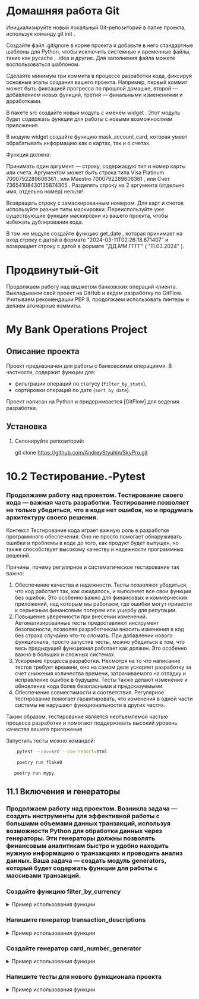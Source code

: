 # Домашняя работа Git
Инициализируйте новый локальный Git-репозиторий в папке проекта, используя команду git init .

Создайте файл .gitignore в корне проекта и добавьте в него стандартные шаблоны для Python, чтобы исключить системные и временные файлы, такие как pycache , .idea и другие. Для заполнения файла можете воспользоваться шаблоном.

Сделайте минимум три коммита в процессе разработки кода, фиксируя основные этапы создания вашего проекта. Например, первый коммит может быть фиксацией прогресса по прошлой домашке, второй — добавлением новых функций, третий — финальными изменениями и доработками.

В пакете src создайте новый модуль с именем widget . Этот модуль будет содержать функции для работы с новыми возможностями приложения.

В модуле widget создайте функцию mask_account_card, которая умеет обрабатывать информацию как о картах, так и о счетах.

Функция должна:

Принимать один аргумент — строку, содержащую тип и номер карты или счета. Аргументом может быть строка типа Visa Platinum 7000792289606361 , или Maestro 7000792289606361 , или Счет 73654108430135874305 . Разделять строку на 2 аргумента (отдельно имя, отдельно номер) нельзя!

Возвращать строку с замаскированным номером. Для карт и счетов используйте разные типы маскировки. Переиспользуйте уже существующие функции маскировки из вашего проекта, чтобы избежать дублирования кода.

В том же модуле создайте функцию get_date , которая принимает на вход строку с датой в формате "2024-03-11T02:26:18.671407" и возвращает строку с датой в формате "ДД.ММ.ГГГГ" ( "11.03.2024" ).

# Продвинутый-Git
Продолжаем работу над виджетом банковских операций клиента. Выкладываем свой проект на GitHub и ведем разработку по GitFlow. 
Учитываем рекомендации PEP 8, продолжаем использовать линтеры и делаем атомарные коммиты.

# My Bank Operations Project

## Описание проекта
Проект предназначен для работы с банковскими операциями. 
В частности, содержит функции для:
- фильтрации операций по статусу (`filter_by_state`),
- сортировки операций по дате (`sort_by_date`).

Проект написан на Python и придерживается [GitFlow] для ведения разработки.

## Установка
1. Склонируйте репозиторий:
   
   git clone https://github.com/AndreyStyuhin/SkyPro.git
   
# 10.2 Тестирование.-Pytest
### Продолжаем работу над проектом. Тестирование своего кода — важная часть разработки. Тестирование позволяет не только убедиться, что в коде нет ошибок, но и продумать архитектуру своего решения.
Контекст
Тестирование кода играет важную роль в разработке программного обеспечения. Оно не просто помогает обнаруживать ошибки и проблемы в коде до того, как продукт будет выпущен, но также способствует высокому качеству и надежности программных решений.

Причины, почему регулярное и систематическое тестирование так важно:

1. Обеспечение качества и надежности. Тесты позволяют убедиться, что код работает так, как ожидалось, и выполняет все свои функции без ошибок. Это особенно важно для финансовых и коммерческих приложений, над которым мы работаем, где ошибки могут привести к серьезным финансовым потерям или ущербу для репутации.
2. Повышение уверенности при внесении изменений. Автоматизированные тесты предоставляют инструмент безопасности, позволяя разработчикам вносить изменения в код без страха случайно что-то сломать. При добавлении нового функционала, просто запустив тесты, можно убедиться в том, что весь предыдущий функционал работает как должен. Это особенно важно в больших и сложных системах.
3. Ускорение процесса разработки. Несмотря на то что написание тестов требует времени, оно на самом деле ускоряет разработку за счет снижения количества времени, затрачиваемого на отладку и исправление ошибок в будущем. Тесты также делают изменение и обновление кода более безопасными и предсказуемыми.
4. Обеспечение совместимости и соответствия. Регулярное тестирование помогает гарантировать, что изменения в одной части системы не нарушают функциональности в других частях.

Таким образом, тестирование является неотъемлемой частью процесса разработки и помогают поддерживать высокий уровень качества вашего приложения

Запустить тесты можно командой:
```bash
    pytest --cov=src --cov-report=html
```

```bash
    poetry run flake8
```

```bash
   poetry run mypy
```

## 11.1 Включения и генераторы

### Продолжаем работу над проектом. Возникла задача — создать инструменты для эффективной работы с большими объемами данных транзакций, используя возможности Python для обработки данных через генераторы. Эти генераторы должны позволять финансовым аналитикам быстро и удобно находить нужную информацию о транзакциях и проводить анализ данных. Ваша задача — создать модуль generators, который будет содержать функции для работы с массивами транзакций.

### Создайте функцию filter_by_currency

<details>
  <summary>Пример использования функции</summary>

```python:README.md
usd_transactions = filter_by_currency(transactions, "USD")
for _ in range(2):
    print(next(usd_transactions))
          "id": 939719570,
          "state": "EXECUTED",
          "date": "2018-06-30T02:08:58.425572",
          "operationAmount": {
              "amount": "9824.07",
              "currency": {
                  "name": "USD",
                  "code": "USD"
              }
          },
          "description": "Перевод организации",
          "from": "Счет 75106830613657916952",
          "to": "Счет 11776614605963066702"
      }
      {
              "id": 142264268,
              "state": "EXECUTED",
              "date": "2019-04-04T23:20:05.206878",
              "operationAmount": {
                  "amount": "79114.93",
                  "currency": {
                      "name": "USD",
                      "code": "USD"
                  }
              },
              "description": "Перевод со счета на счет",
              "from": "Счет 19708645243227258542",
              "to": "Счет 75651667383060284188"
       }
```
</details>

### Напишите генератор transaction_descriptions

<details>
  <summary>Пример использования функции</summary>

```python:README.md
descriptions = transaction_descriptions(transactions)
for _ in range(5):
    print(next(descriptions))

    Перевод организации
    Перевод со счета на счет
    Перевод со счета на счет
    Перевод с карты на карту
    Перевод организации
```
</details>

### Создайте генератор card_number_generator

<details>
  <summary>Пример использования функции</summary>

```python:README.md
for card_number in card_number_generator(1, 5):
    print(card_number)

>>> 0000 0000 0000 0001
    0000 0000 0000 0002
    0000 0000 0000 0003
    0000 0000 0000 0004
    0000 0000 0000 0005
```
</details>

### Напишите тесты для нового функционала проекта

<details>
  <summary>Пример использования функции</summary>

```README.md
Тестирование функции 
filter_by_currency:
Напишите тесты, проверяющие, что функция корректно фильтрует транзакции по заданной валюте.
Проверьте, что функция правильно обрабатывает случаи, когда транзакции в заданной валюте отсутствуют.
Убедитесь, что генератор не завершается ошибкой при обработке пустого списка или списка без соответствующих валютных операций.
Тестирование функции 
transaction_descriptions:
Проверьте, что функция возвращает корректные описания для каждой транзакции.
Тестируйте работу функции с различным количеством входных транзакций, включая пустой список.
Тестирование генератора 
card_number_generator:
Напишите тесты, которые проверяют, что генератор выдает правильные номера карт в заданном диапазоне.
Проверьте корректность форматирования номеров карт.
Убедитесь, что генератор корректно обрабатывает крайние значения диапазона и правильно завершает генерацию.
Не забывайте использовать параметризацию и фикстуры в тестах для облегчения написания тестов и улучшения читаемости кода.
```
</details>
